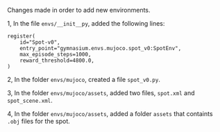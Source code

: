 Changes made in order to add new environments.

1, In the file `envs/__init__py`, added the following lines:

```
register(
    id="Spot-v0",
    entry_point="gymnasium.envs.mujoco.spot_v0:SpotEnv",
    max_episode_steps=1000,
    reward_threshold=4800.0,
)
```

2, In the folder `envs/mujoco`, created a file `spot_v0.py`.

3, In the folder `envs/mujoco/assets`, added two files, `spot.xml` and `spot_scene.xml`.

4, In the folder `envs/mujoco/assets`, added a folder `assets` that containts `.obj` files for the spot.
